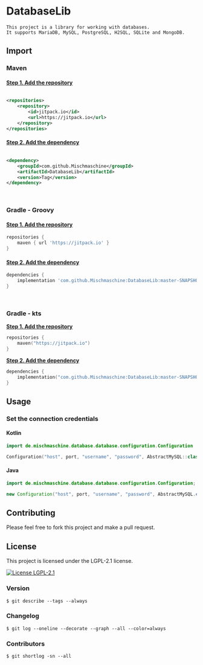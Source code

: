 # DatabaseLib

    This project is a library for working with databases.
    It supports MariaDB, MySQL, PostgreSQL, H2SQL, SQLite and MongoDB.

## Import

### Maven

#### <b><u>Step 1. Add the repository</u></b>

```xml

<repositories>
    <repository>
        <id>jitpack.io</id>
        <url>https://jitpack.io</url>
    </repository>
</repositories>
```

#### <b><u>Step 2. Add the dependency</u></b>

```xml

<dependency>
    <groupId>com.github.Mischmaschine</groupId>
    <artifactId>DatabaseLib</artifactId>
    <version>Tag</version>
</dependency>
```

<br/>

### Gradle - Groovy

#### <b><u>Step 1. Add the repository</u></b>

```groovy
repositories {
    maven { url 'https://jitpack.io' }
}
```

#### <b><u>Step 2. Add the dependency</u></b>

```groovy
dependencies {
    implementation 'com.github.Mischmaschine:DatabaseLib:master-SNAPSHOT'
}
```

<br/>

### Gradle - kts

<b><u>Step 1. Add the repository</u></b>

```kotlin
repositories {
    maven("https://jitpack.io")
}
```

<b><u>Step 2. Add the dependency</u></b>

```kotlin
dependencies {
    implementation("com.github.Mischmaschine:DatabaseLib:master-SNAPSHOT")
}
```

## Usage

### Set the connection credentials

#### Kotlin

```kotlin
import de.mischmaschine.database.database.configuration.Configuration

Configuration("host", port, "username", "password", AbstractMySQL::class)
```

#### Java

```java
import de.mischmaschine.database.database.configuration.Configuration;

new Configuration("host", port, "username", "password", AbstractMySQL.class);
```

## Contributing

Please feel free to fork this project and make a pull request.

## License

This project is licensed under the LGPL-2.1 license.

<a href="https://www.gnu.org/licenses/lgpl-2.1.html">
      <img src="https://img.shields.io/badge/License-LGPL%202.1-blue.svg" alt="License LGPL-2.1" />
</a>

### Version

```
$ git describe --tags --always
```

### Changelog

```
$ git log --oneline --decorate --graph --all --color=always
```

### Contributors

```
$ git shortlog -sn --all
```

  